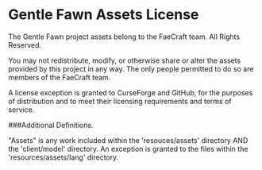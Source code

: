 # Gentle Fawn Assets License

The Gentle Fawn project assets belong to the FaeCraft team. All Rights Reserved.

You may not redistribute, modify, or otherwise share or alter the assets
provided by this project in any way.
The only people permitted to do so are members of the FaeCraft team.

A license exception is granted to CurseForge and GitHub, 
for the purposes of distribution and to meet their licensing 
requirements and terms of service.

###Additional Definitions.

"Assets" is any work included within the 'resouces/assets' directory
AND the 'client/model' directory. An exception is granted 
to the files within the 'resources/assets/lang' directory.